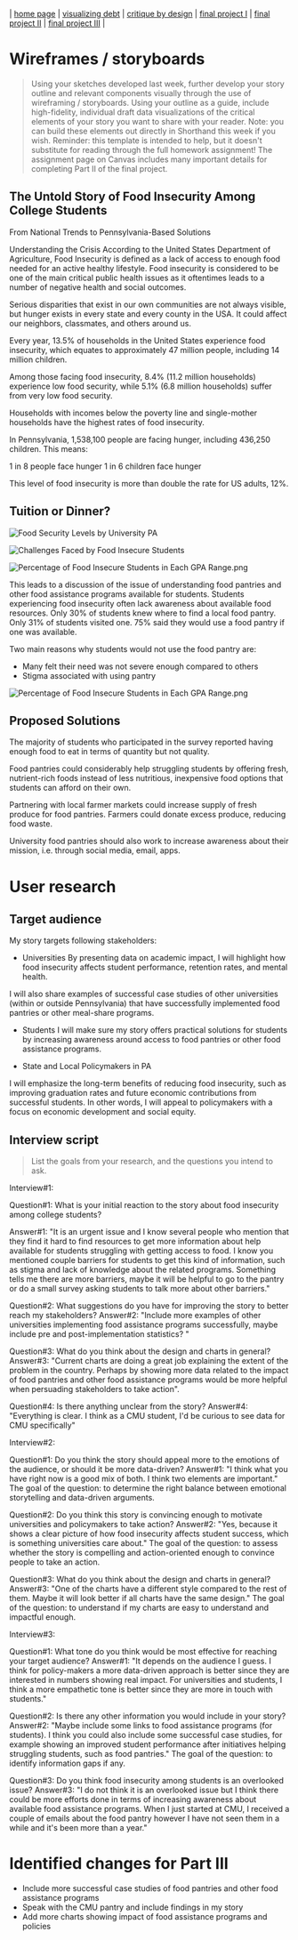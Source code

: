| [home page](https://mashaandreieva.github.io/My-Portfolio/) | [visualizing debt](visualizing-government-debt) | [critique by design](critique-by-design) | [final project I](final-project-part-one) | [final project II](final-project-part-two) | [final project III](final-project-part-three) |

# Wireframes / storyboards
> Using your sketches developed last week, further develop your story outline and relevant components visually through the use of wireframing / storyboards. Using your outline as a guide, include high-fidelity, individual draft data visualizations of the critical elements of your story you want to share with your reader. Note: you can build these elements out directly in Shorthand this week if you wish.  Reminder: this template is intended to help, but it doesn't substitute for reading through the full homework assignment!  The assignment page on Canvas includes many important details for completing Part II of the final project. 

## The Untold Story of Food Insecurity Among College Students 
From National Trends to Pennsylvania-Based Solutions

Understanding the Crisis
According to the United States Department of Agriculture, Food Insecurity is defined as a lack of access to enough food needed for an active healthy lifestyle. Food insecurity is considered to be one of the main critical public health issues as it oftentimes leads to a number of negative health and social outcomes.

Serious disparities that exist in our own communities are not always visible, but hunger exists in every state and every county in the USA. It could affect our neighbors, classmates, and others around us.

Every year, 13.5% of households in the United States experience food insecurity, which equates to approximately 47 million people, including 14 million children.

Among those facing food insecurity, 8.4% (11.2 million households) experience low food security, while 5.1% (6.8 million households) suffer from very low food security.

Households with incomes below the poverty line and single-mother households have the highest rates of food insecurity.

In Pennsylvania, 1,538,100 people are facing hunger, including 436,250 children. This means:

1 in 8 people face hunger
1 in 6 children face hunger

This level of food insecurity is more than double the rate for US adults, 12%.


## Tuition or Dinner?


![Food Security Levels by University PA](FoodSecurityLevelsbyUniversityPA.png) 


![Challenges Faced by Food Insecure Students](ChallengesFacedbyFoodInsecureStudents.png)


![Percentage of Food Insecure Students in Each GPA Range.png](PercentageofFoodInsecureStudentsinEachGPARange.png)


This leads to a discussion of the issue of understanding food pantries and other food assistance programs available for students.
Students experiencing food insecurity often lack awareness about available food resources.
Only 30% of students knew where to find a local food pantry. 
Only 31% of students visited one.
75% said they would use a food pantry if one was available.

Two main reasons why students would not use the food pantry are:
-	Many felt their need was not severe enough compared to others
-	Stigma associated with using pantry


![Percentage of Food Insecure Students in Each GPA Range.png](PublicAssistanceProgramsUsedbyFoodInsecureStudents.png)

## Proposed Solutions
The majority of students who participated in the survey reported having enough food to eat in terms of quantity but not quality.

Food pantries could considerably help struggling students by offering fresh, nutrient-rich foods instead of less nutritious, inexpensive food options that students can afford on their own. 

Partnering with local farmer markets could increase supply of fresh produce for food pantries. Farmers could donate excess produce, reducing food waste.

University food pantries should also work to increase awareness about their mission, i.e. through social media, email, apps.




# User research 

## Target audience

My story targets following stakeholders:

- Universities
By presenting data on academic impact, I will highlight how food insecurity affects student performance, retention rates, and mental health.

I will also share examples of successful case studies of other universities (within or outside Pennsylvania) that have successfully implemented food pantries or other meal-share programs. 

- Students
I will make sure my story offers practical solutions for students by increasing awareness around access to food pantries or other food assistance programs.

- State and Local Policymakers in PA

I will emphasize the long-term benefits of reducing food insecurity, such as improving graduation rates and future economic contributions from successful students. In other words, I will appeal to policymakers with a focus on economic development and social equity.

## Interview script
> List the goals from your research, and the questions you intend to ask. 

Interview#1:


Question#1:
What is your initial reaction to the story about food insecurity among college students?

Answer#1: "It is an urgent issue and I know several people who mention that they find it hard to find resources to get more information about help available for students struggling with getting access to food. I know you mentioned couple barriers for students to get this kind of information, such as stigma and lack of knowledge about the related programs. Something tells me there are more barriers, maybe it will be helpful to go to the pantry or do a small survey asking students to talk more about other barriers."

Question#2:
What suggestions do you have for improving the story to better reach my stakeholders?
Answer#2: "Include more examples of other universities implementing food assistance programs successfully, maybe include pre and post-implementation statistics? "

Question#3: What do you think about the design and charts in general?
Answer#3: "Current charts are doing a great job explaining the extent of the problem in the country. Perhaps by showing more data related to the impact of food pantries and other food assistance programs would be more helpful when persuading stakeholders to take action".

Question#4: Is there anything unclear from the story?
Answer#4: "Everything is clear. I think as a CMU student, I'd be curious to see data for CMU specifically"

Interview#2:

Question#1: Do you think the story should appeal more to the emotions of the audience, or should it be more data-driven?
Answer#1: "I think what you have right now is a good mix of both. I think two elements are important."
The goal of the question: to determine the right balance between emotional storytelling and data-driven arguments.

Question#2: Do you think this story is convincing enough to motivate universities and policymakers to take action? 
Answer#2: "Yes, because it shows a clear picture of how food insecurity affects student success, which is something universities care about."
The goal of the question: to assess whether the story is compelling and action-oriented enough to convince people to take an action.

Question#3:  What do you think about the design and charts in general?
Answer#3: "One of the charts have a different style compared to the rest of them. Maybe it will look better if all charts have the same design."
The goal of the question: to understand if my charts are easy to understand and impactful enough.

Interview#3:

Question#1: What tone do you think would be most effective for reaching your target audience?
Answer#1: "It depends on the audience I guess. I think for policy-makers a more data-driven approach is better since they are interested in numbers showing real impact. For universities and students, I think a more empathetic tone is better since they are more in touch with students."

Question#2: Is there any other information you would include in your story?
Answer#2: "Maybe include some links to food assistance programs (for students). I think you could also include some successful case studies, for example showing an improved student performance after initiatives helping struggling students, such as food pantries."
The goal of the question: to identify information gaps if any.

Question#3: Do you think food insecurity among students is an overlooked issue?
Answer#3: "I do not think it is an overlooked issue but I think there could be more efforts done in terms of increasing awareness about available food assistance programs. When I just started at CMU, I received a couple of emails about the food pantry however I have not seen them in a while and it's been more than a year."



# Identified changes for Part III

- Include more successful case studies of food pantries and other food assistance programs
- Speak with the CMU pantry and include findings in my story
- Add more charts showing impact of food assistance programs and policies


